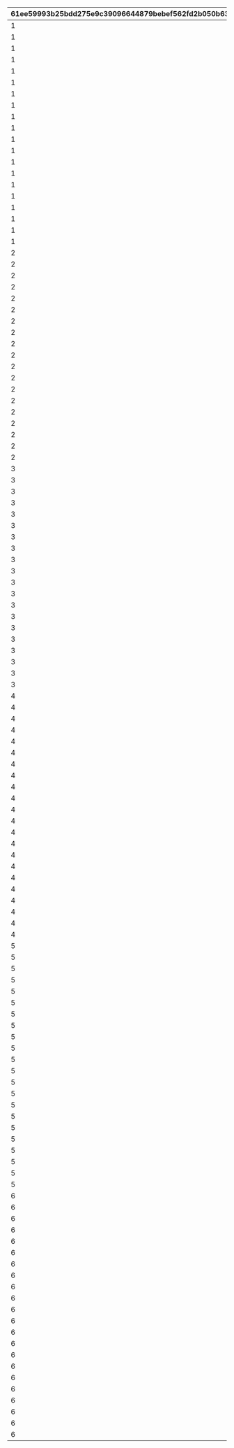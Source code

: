 |61ee59993b25bdd275e9c39096644879bebef562fd2b050b637e57c3b882e990|54a29cc5d1434d90b3a2f2812f8484c39148ac91cd819025b27d248cb4aa345e|460cc9eeced767e1c1e37fcd61f6d35c467e448b8a6b47f336a712d3a71347ea|1d770c2991c21e5a88970ea1a41dad8eaa1dfb759820c24d0d682fcdc97ef203|b142e9e0b372f764e94ba911c088de16da438e04b5ecfae857b1a68df11d8c99|52f19e0082a2a758bfdcd3e49465ea5f39f60cbc957e26f829ed96b2816bab55|2400b81c76d669aca99ab481c095a6b5003895114607fd8cba6ff53d9c3e2a76|1c88d0085d8b630fa76a8a083423cc6c586c7ed75b71ead1dcc2a659d82ccd13|
| --- | --- | --- | --- | --- | --- | --- | --- |
|1|1|2|1|21952|20000|1|96001|
|1|2|2|1|21904|10000|1|96001|
|1|3|2|1|41000|10000|1|96001|
|1|4|2|5|31803|2000|5|96001|
|1|5|2|5|31215|1500|5|96001|
|1|6|2|5|31210|1500|5|96001|
|1|7|2|5|31211|1500|5|96001|
|1|8|2|5|90005|1250|10|96001|
|1|9|4|10|140001|500|20|96001|
|1|10|2|5|25001|500|10|96001|
|1|11|4|5|150003|100|5|96001|
|1|12|4|5|150004|130|5|96001|
|1|13|4|5|150005|150|5|96001|
|1|14|4|5|150006|180|5|96001|
|1|15|4|5|150007|200|5|96001|
|1|16|4|5|150008|230|5|96001|
|1|17|2|100|20004|500|5|96001|
|1|18|2|100|22003|200|5|96001|
|1|19|2|100|20004|1000|0|96001|
|1|20|2|100|22003|400|0|96001|
|2|21|2|1|21952|20000|1|96002|
|2|22|2|1|21904|10000|1|96002|
|2|23|2|1|41000|10000|1|96002|
|2|24|2|5|31233|1500|5|96002|
|2|25|2|5|31229|1500|5|96002|
|2|26|2|5|31225|1500|5|96002|
|2|27|2|5|90005|1250|10|96002|
|2|28|4|10|140001|500|20|96002|
|2|29|2|5|25001|500|10|96002|
|2|30|4|5|150003|100|5|96002|
|2|31|4|5|150004|130|5|96002|
|2|32|4|5|150005|150|5|96002|
|2|33|4|5|150006|180|5|96002|
|2|34|4|5|150007|200|5|96002|
|2|35|4|5|150008|230|5|96002|
|2|36|2|100|20004|500|5|96002|
|2|37|2|100|22003|200|5|96002|
|2|38|2|100|20004|1000|0|96002|
|2|39|2|100|22003|400|0|96002|
|3|40|2|1|21952|20000|1|96003|
|3|41|2|1|21905|10000|1|96003|
|3|42|2|1|41000|10000|1|96003|
|3|43|2|5|31805|2000|5|96003|
|3|44|2|5|31240|1500|5|96003|
|3|45|2|5|31238|1500|5|96003|
|3|46|2|5|31236|1500|5|96003|
|3|47|2|10|90005|2500|5|96003|
|3|48|4|50|140001|2500|5|96003|
|3|49|2|5|25001|500|5|96003|
|3|50|4|30|150003|500|5|96003|
|3|51|4|30|150004|650|5|96003|
|3|52|4|30|150005|750|5|96003|
|3|53|4|30|150006|900|5|96003|
|3|54|4|30|150007|1000|5|96003|
|3|55|4|30|150008|1150|5|96003|
|3|56|2|500|20004|2500|5|96003|
|3|57|2|500|22003|1000|5|96003|
|3|58|2|100|20004|1000|0|96003|
|3|59|2|100|22003|400|0|96003|
|4|60|2|1|21952|20000|1|96004|
|4|61|2|1|21905|10000|1|96004|
|4|62|2|1|41000|10000|2|96004|
|4|63|2|5|31807|2000|5|96004|
|4|64|2|5|31245|1500|5|96004|
|4|65|2|5|31248|1500|5|96004|
|4|66|2|5|31250|1500|5|96004|
|4|67|2|5|31091|1500|5|96004|
|4|68|2|10|90005|2500|5|96004|
|4|69|4|50|140001|2500|10|96004|
|4|70|2|10|25001|1000|10|96004|
|4|71|4|30|150003|500|5|96004|
|4|72|4|30|150004|650|5|96004|
|4|73|4|30|150005|750|5|96004|
|4|74|4|30|150006|900|5|96004|
|4|75|4|30|150007|1000|5|96004|
|4|76|4|30|150008|1150|5|96004|
|4|77|4|30|150009|1300|5|96004|
|4|78|2|500|20004|2500|5|96004|
|4|79|2|500|22003|1000|5|96004|
|4|80|2|100|20004|1000|0|96004|
|4|81|2|100|22003|400|0|96004|
|5|82|2|1|25101|20000|1|96005|
|5|83|2|1|21952|20000|1|96005|
|5|84|2|1|21905|10000|1|96005|
|5|85|2|1|41000|10000|2|96005|
|5|86|2|5|31200|1500|5|96005|
|5|87|2|5|31253|1500|5|96005|
|5|88|2|5|31255|1500|5|96005|
|5|89|2|5|31256|1500|5|96005|
|5|90|2|10|90005|2500|5|96005|
|5|91|4|50|140001|2500|10|96005|
|5|92|2|10|25001|1000|10|96005|
|5|93|4|30|150003|500|5|96005|
|5|94|4|30|150004|650|5|96005|
|5|95|4|30|150005|750|5|96005|
|5|96|4|30|150006|900|5|96005|
|5|97|4|30|150007|1000|5|96005|
|5|98|4|30|150008|1150|5|96005|
|5|99|4|30|150009|1300|5|96005|
|5|100|2|500|20004|2500|5|96005|
|5|101|2|500|22003|1000|5|96005|
|5|102|2|100|20004|1000|0|96005|
|5|103|2|100|22003|400|0|96005|
|6|104|2|1|25101|20000|1|96006|
|6|105|2|1|21952|20000|1|96006|
|6|106|2|1|21905|10000|1|96006|
|6|107|2|1|41000|10000|2|96006|
|6|108|2|5|31262|1500|5|96006|
|6|109|2|5|31266|1500|5|96006|
|6|110|2|5|31269|1500|5|96006|
|6|111|2|5|31271|1500|5|96006|
|6|112|2|10|90005|2500|5|96006|
|6|113|4|50|140001|2500|10|96006|
|6|114|2|10|25001|1000|10|96006|
|6|115|4|30|150003|500|5|96006|
|6|116|4|30|150004|650|5|96006|
|6|117|4|30|150005|750|5|96006|
|6|118|4|30|150006|900|5|96006|
|6|119|4|30|150007|1000|5|96006|
|6|120|4|30|150008|1150|5|96006|
|6|121|4|30|150009|1300|5|96006|
|6|122|2|500|20004|2500|5|96006|
|6|123|2|500|22003|1000|5|96006|
|6|124|2|100|20004|1000|0|96006|
|6|125|2|100|22003|400|0|96006|
